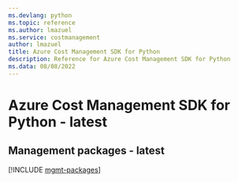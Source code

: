 ```yaml
---
ms.devlang: python
ms.topic: reference
ms.author: lmazuel
ms.service: costmanagement
author: lmazuel
title: Azure Cost Management SDK for Python
description: Reference for Azure Cost Management SDK for Python
ms.data: 08/08/2022
---
```

# Azure Cost Management SDK for Python - latest

## Management packages - latest
[!INCLUDE [mgmt-packages](cost-management-mgmt-index.md)]